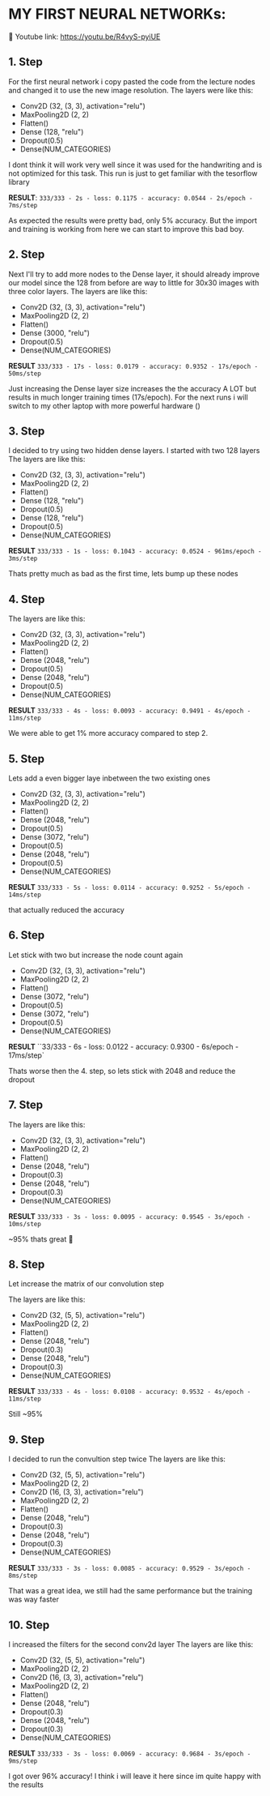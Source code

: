 # MY FIRST NEURAL NETWORKs:

📼 Youtube link: https://youtu.be/R4vyS-pyiUE

## 1. Step
For the first neural network i copy pasted the code from the lecture nodes and changed it to use the new image resolution.
The layers were like this:
- Conv2D (32, (3, 3), activation="relu")
- MaxPooling2D (2, 2)
- Flatten()
- Dense (128, "relu")
- Dropout(0.5)
- Dense(NUM_CATEGORIES)

I dont think it will work very well since it was used for the handwriting and is not optimized for this task. This run is just to get familiar with the tesorflow library

**RESULT**: `333/333 - 2s - loss: 0.1175 - accuracy: 0.0544 - 2s/epoch - 7ms/step`

As expected the results were pretty bad, only 5% accuracy. But the import and training is working from here we can start to improve this bad boy.

## 2. Step
Next I'll try to add more nodes to the Dense layer, it should already improve our model since the 128 from before are way to little for 30x30 images with three color layers.
The layers are like this:
- Conv2D (32, (3, 3), activation="relu")
- MaxPooling2D (2, 2)
- Flatten()
- Dense (3000, "relu")
- Dropout(0.5)
- Dense(NUM_CATEGORIES)

**RESULT** `333/333 - 17s - loss: 0.0179 - accuracy: 0.9352 - 17s/epoch - 50ms/step`

Just increasing the Dense layer size increases the the accuracy A LOT but results in much longer training times (17s/epoch). For the next runs i will switch to my other laptop with more powerful hardware () 

## 3. Step 
I decided to try using two hidden dense layers. I started with two 128 layers
The layers are like this:
- Conv2D (32, (3, 3), activation="relu")
- MaxPooling2D (2, 2)
- Flatten()
- Dense (128, "relu")
- Dropout(0.5)
- Dense (128, "relu")
- Dropout(0.5)
- Dense(NUM_CATEGORIES)

**RESULT** `333/333 - 1s - loss: 0.1043 - accuracy: 0.0524 - 961ms/epoch - 3ms/step`

Thats pretty much as bad as the first time, lets bump up these nodes

## 4. Step
The layers are like this:
- Conv2D (32, (3, 3), activation="relu")
- MaxPooling2D (2, 2)
- Flatten()
- Dense (2048, "relu")
- Dropout(0.5)
- Dense (2048, "relu")
- Dropout(0.5)
- Dense(NUM_CATEGORIES)

**RESULT** `333/333 - 4s - loss: 0.0093 - accuracy: 0.9491 - 4s/epoch - 11ms/step`

We were able to get 1% more accuracy compared to step 2.

## 5. Step
Lets add a even bigger laye inbetween the two existing ones
- Conv2D (32, (3, 3), activation="relu")
- MaxPooling2D (2, 2)
- Flatten()
- Dense (2048, "relu")
- Dropout(0.5)
- Dense (3072, "relu")
- Dropout(0.5)
- Dense (2048, "relu")
- Dropout(0.5)
- Dense(NUM_CATEGORIES)

**RESULT** `333/333 - 5s - loss: 0.0114 - accuracy: 0.9252 - 5s/epoch - 14ms/step`

that actually reduced the accuracy 

## 6. Step
Let stick with two but increase the node count again

- Conv2D (32, (3, 3), activation="relu")
- MaxPooling2D (2, 2)
- Flatten()
- Dense (3072, "relu")
- Dropout(0.5)
- Dense (3072, "relu")
- Dropout(0.5)
- Dense(NUM_CATEGORIES)

**RESULT** ``33/333 - 6s - loss: 0.0122 - accuracy: 0.9300 - 6s/epoch - 17ms/step`

Thats worse then the 4. step, so lets stick with 2048 and reduce the dropout

## 7. Step
The layers are like this:
- Conv2D (32, (3, 3), activation="relu")
- MaxPooling2D (2, 2)
- Flatten()
- Dense (2048, "relu")
- Dropout(0.3)
- Dense (2048, "relu")
- Dropout(0.3)
- Dense(NUM_CATEGORIES)

**RESULT** `333/333 - 3s - loss: 0.0095 - accuracy: 0.9545 - 3s/epoch - 10ms/step`

~95% thats great 🥳

## 8. Step
Let increase the matrix of our convolution step

The layers are like this:
- Conv2D (32, (5, 5), activation="relu")
- MaxPooling2D (2, 2)
- Flatten()
- Dense (2048, "relu")
- Dropout(0.3)
- Dense (2048, "relu")
- Dropout(0.3)
- Dense(NUM_CATEGORIES)

**RESULT** `333/333 - 4s - loss: 0.0108 - accuracy: 0.9532 - 4s/epoch - 11ms/step`

Still ~95% 

## 9. Step
I decided to run the convultion step twice
The layers are like this:
- Conv2D (32, (5, 5), activation="relu")
- MaxPooling2D (2, 2)
- Conv2D (16, (3, 3), activation="relu")
- MaxPooling2D (2, 2)
- Flatten()
- Dense (2048, "relu")
- Dropout(0.3)
- Dense (2048, "relu")
- Dropout(0.3)
- Dense(NUM_CATEGORIES)

**RESULT** `333/333 - 3s - loss: 0.0085 - accuracy: 0.9529 - 3s/epoch - 8ms/step`

That was a great idea, we still had the same performance but the training was way faster

## 10. Step
I increased the filters for the second conv2d layer
The layers are like this:
- Conv2D (32, (5, 5), activation="relu")
- MaxPooling2D (2, 2)
- Conv2D (16, (3, 3), activation="relu")
- MaxPooling2D (2, 2)
- Flatten()
- Dense (2048, "relu")
- Dropout(0.3)
- Dense (2048, "relu")
- Dropout(0.3)
- Dense(NUM_CATEGORIES)

**RESULT** `333/333 - 3s - loss: 0.0069 - accuracy: 0.9684 - 3s/epoch - 9ms/step`

I got over 96% accuracy! I think i will leave it here since im quite happy with the results